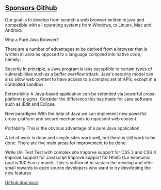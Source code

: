 [Sponsors Github](https://github.com/sponsors/LoboEvolution) 
-------

Our goal is to develop from scratch a web browser written in java and compatible with all operating systems from Windows, to Linunx, Mac and Android.

Why a Pure Java Browser?

There are a number of advantages to be derived from a browser that is written in Java as opposed to a language compiled into native code, namely:

Security In principle, a Java program is less suceptible to certain types of vulnerabilities such as a buffer overflow attack. Java's security model can also allow web content to have access to a complex set of APIs, except in a controlled sandbox.

Extensibility A Java-based application can be extended via powerful cross-platform plugins. Consider the difference this has made for Java software such as jEdit and Eclipse.

New paradigms With the help of Java we can implement new powerful cross-platform and secure mechanisms to represent web content.

Portability This is the obvious advantage of a pure Java application.

A lot of work is done and simple sites work well, but there is still work to be done.
There are five main areas for improvement to be done:

Write Uni Test
Test with complex site
Imporve support for CSS 3 and CSS 4
Improve support for Javascript
Improve support for Html5
Our economic goal is 100 Euro / month. This is sufficient to sustain the develop and offer small rewards to open source developers who want to try developing the new features

[Github Sponsors](https://github.com/sponsors/LoboEvolution) 